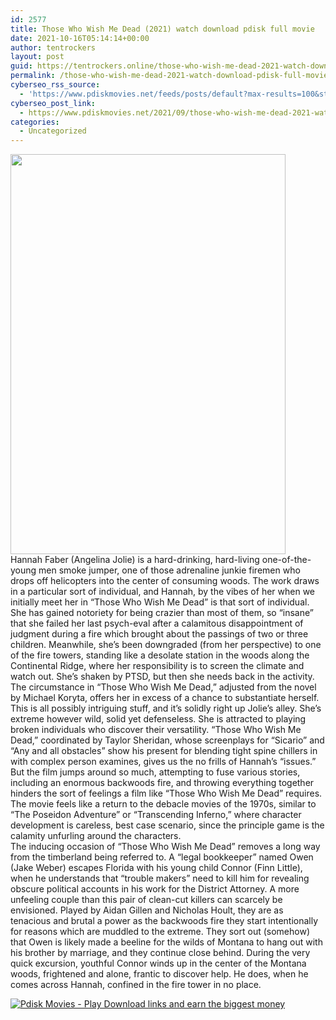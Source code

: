 ```yaml
---
id: 2577
title: Those Who Wish Me Dead (2021) watch download pdisk full movie
date: 2021-10-16T05:14:14+00:00
author: tentrockers
layout: post
guid: https://tentrockers.online/those-who-wish-me-dead-2021-watch-download-pdisk-full-movie/
permalink: /those-who-wish-me-dead-2021-watch-download-pdisk-full-movie/
cyberseo_rss_source:
  - 'https://www.pdiskmovies.net/feeds/posts/default?max-results=100&start-index=401'
cyberseo_post_link:
  - https://www.pdiskmovies.net/2021/09/those-who-wish-me-dead-2021-watch.html
categories:
  - Uncategorized
---
```

<div class="separator">
  <a href="https://1.bp.blogspot.com/-7nU2vTOhF4g/YUSAuiZ8iGI/AAAAAAAAbNQ/YFJsQ_-1ppgzz_1-1EdHGANtEQpo8_PxwCLcBGAsYHQ/s671/Those%2BWho%2BWish%2BMe%2BDead%2B%25282021%2529.jpg"><img loading="lazy" border="0" data-original-height="671" data-original-width="461" height="640" src="https://1.bp.blogspot.com/-7nU2vTOhF4g/YUSAuiZ8iGI/AAAAAAAAbNQ/YFJsQ_-1ppgzz_1-1EdHGANtEQpo8_PxwCLcBGAsYHQ/w440-h640/Those%2BWho%2BWish%2BMe%2BDead%2B%25282021%2529.jpg" width="440" /></a>
</div>



<div>
  <div>
    <span>Hannah Faber (Angelina Jolie) is a hard-drinking, hard-living one-of-the-young men smoke jumper, one of those adrenaline junkie firemen who drops off helicopters into the center of consuming woods. The work draws in a particular sort of individual, and Hannah, by the vibes of her when we initially meet her in &#8220;Those Who Wish Me Dead&#8221; is that sort of individual. She has gained notoriety for being crazier than most of them, so &#8220;insane&#8221; that she failed her last psych-eval after a calamitous disappointment of judgment during a fire which brought about the passings of two or three children. Meanwhile, she&#8217;s been downgraded (from her perspective) to one of the fire towers, standing like a desolate station in the woods along the Continental Ridge, where her responsibility is to screen the climate and watch out. She&#8217;s shaken by PTSD, but then she needs back in the activity. The circumstance in &#8220;Those Who Wish Me Dead,&#8221; adjusted from the novel by Michael Koryta, offers her in excess of a chance to substantiate herself.&nbsp;</span>
  </div>
  
  <div>
    <span>This is all possibly intriguing stuff, and it&#8217;s solidly right up Jolie&#8217;s alley. She&#8217;s extreme however wild, solid yet defenseless. She is attracted to playing broken individuals who discover their versatility. &#8220;Those Who Wish Me Dead,&#8221; coordinated by Taylor Sheridan, whose screenplays for &#8220;Sicario&#8221; and &#8220;Any and all obstacles&#8221; show his present for blending tight spine chillers in with complex person examines, gives us the no frills of Hannah&#8217;s &#8220;issues.&#8221; But the film jumps around so much, attempting to fuse various stories, including an enormous backwoods fire, and throwing everything together hinders the sort of feelings a film like &#8220;Those Who Wish Me Dead&#8221; requires. The movie feels like a return to the debacle movies of the 1970s, similar to &#8220;The Poseidon Adventure&#8221; or &#8220;Transcending Inferno,&#8221; where character development is careless, best case scenario, since the principle game is the calamity unfurling around the characters.&nbsp;</span>
  </div>
  
  <div>
    <span>The inducing occasion of &#8220;Those Who Wish Me Dead&#8221; removes a long way from the timberland being referred to. A &#8220;legal bookkeeper&#8221; named Owen (Jake Weber) escapes Florida with his young child Connor (Finn Little), when he understands that &#8220;trouble makers&#8221; need to kill him for revealing obscure political accounts in his work for the District Attorney. A more unfeeling couple than this pair of clean-cut killers can scarcely be envisioned. Played by Aidan Gillen and Nicholas Hoult, they are as tenacious and brutal a power as the backwoods fire they start intentionally for reasons which are muddled to the extreme. They sort out (somehow) that Owen is likely made a beeline for the wilds of Montana to hang out with his brother by marriage, and they continue close behind. During the very quick excursion, youthful Connor winds up in the center of the Montana woods, frightened and alone, frantic to discover help. He does, when he comes across Hannah, confined in the fire tower in no place.</span>
  </div>
</div>

[![](https://1.bp.blogspot.com/-KJZYdQTn3nw/YS8VdIdXMyI/AAAAAAAAaw4/BR8dsGkpxw0T8C_4G4ALfMA7cP79KN3kwCLcBGAsYHQ/w400-h58/play_download_buttuons-removebg-preview.png "Pdisk Movies - Play Download links and earn the biggest money")](https://pdisklink.com/1/bnYybDd4MDA0ZHk0?dn=1)